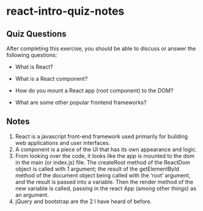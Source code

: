 # react-intro-quiz-notes

## Quiz Questions

After completing this exercise, you should be able to discuss or answer the following questions:

- What is React?

- What is a React component?

- How do you mount a React app (root component) to the DOM?

- What are some other popular frontend frameworks?

## Notes

1. React is a javascript front-end framework used primarily for building web applications and user interfaces.
2. A component is a piece of the UI that has its own appearance and logic.
3. From looking over the code, it looks like the app is mounted to the dom in the main (or index.js) file. The createRoot method of the ReactDom object is called with 1 argument; the result of the getElementById method of the document object being called with the ‘root’ argument, and the result is passed into a variable. Then the render method of the new variable is called, passing in the react App (among other things) as an argument.
4. jQuery and bootstrap are the 2 I have heard of before.
